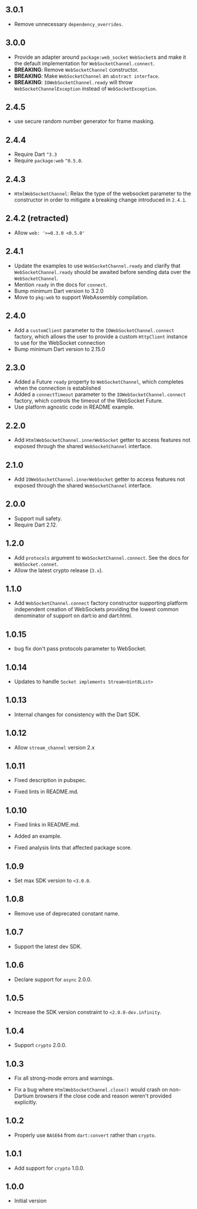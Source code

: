## 3.0.1

- Remove unnecessary `dependency_overrides`.

## 3.0.0

- Provide an adapter around `package:web_socket` `WebSocket`s and make it the
  default implementation for `WebSocketChannel.connect`.
- **BREAKING**: Remove `WebSocketChannel` constructor.
- **BREAKING**: Make `WebSocketChannel` an `abstract interface`.
- **BREAKING**: `IOWebSocketChannel.ready` will throw
  `WebSocketChannelException` instead of `WebSocketException`.

## 2.4.5

- use secure random number generator for frame masking.

## 2.4.4

- Require Dart `^3.3`
- Require `package:web` `^0.5.0`.

## 2.4.3

- `HtmlWebSocketChannel`: Relax the type of the websocket parameter to the
  constructor in order to mitigate a breaking change introduced in `2.4.1`.

## 2.4.2 (retracted)

- Allow `web: '>=0.3.0 <0.5.0'`

## 2.4.1

- Update the examples to use `WebSocketChannel.ready` and clarify that
  `WebSocketChannel.ready` should be awaited before sending data over the
  `WebSocketChannel`.
- Mention `ready` in the docs for `connect`.
- Bump minimum Dart version to 3.2.0
- Move to `pkg:web` to support WebAssembly compilation.

## 2.4.0

- Add a `customClient` parameter to the `IOWebSocketChannel.connect` factory,
  which allows the user to provide a custom `HttpClient` instance to use for the
  WebSocket connection
- Bump minimum Dart version to 2.15.0

## 2.3.0

- Added a Future `ready` property to `WebSocketChannel`, which completes when
  the connection is established
- Added a `connectTimeout` parameter to the `IOWebSocketChannel.connect` factory,
  which controls the timeout of the WebSocket Future.
- Use platform agnostic code in README example.

## 2.2.0

- Add `HtmlWebSocketChannel.innerWebSocket` getter to access features not exposed
  through the shared `WebSocketChannel` interface.

## 2.1.0

- Add `IOWebSocketChannel.innerWebSocket` getter to access features not exposed
  through the shared `WebSocketChannel` interface.

## 2.0.0

- Support null safety.
- Require Dart 2.12.

## 1.2.0

* Add `protocols` argument to `WebSocketChannel.connect`. See the docs for
  `WebSocket.connet`.
* Allow the latest crypto release (`3.x`).

## 1.1.0

* Add `WebSocketChannel.connect` factory constructor supporting platform
  independent creation of WebSockets providing the lowest common denominator
  of support on dart:io and dart:html.

## 1.0.15

* bug fix don't pass protocols parameter to WebSocket.

## 1.0.14

* Updates to handle `Socket implements Stream<Uint8List>`

## 1.0.13

* Internal changes for consistency with the Dart SDK.

## 1.0.12

* Allow `stream_channel` version 2.x

## 1.0.11

* Fixed description in pubspec.

* Fixed lints in README.md.

## 1.0.10

* Fixed links in README.md.

* Added an example.

* Fixed analysis lints that affected package score.

## 1.0.9

* Set max SDK version to `<3.0.0`.

## 1.0.8

* Remove use of deprecated constant name.

## 1.0.7

* Support the latest dev SDK.

## 1.0.6

* Declare support for `async` 2.0.0.

## 1.0.5

* Increase the SDK version constraint to `<2.0.0-dev.infinity`.

## 1.0.4

* Support `crypto` 2.0.0.

## 1.0.3

* Fix all strong-mode errors and warnings.

* Fix a bug where `HtmlWebSocketChannel.close()` would crash on non-Dartium
  browsers if the close code and reason weren't provided explicitly.

## 1.0.2

* Properly use `BASE64` from `dart:convert` rather than `crypto`.

## 1.0.1

* Add support for `crypto` 1.0.0.

## 1.0.0

* Initial version
